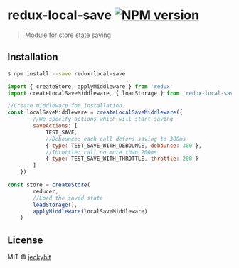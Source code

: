 # redux-local-save [![NPM version](https://badge.fury.io/js/get-server-response-time.svg)](https://npmjs.org/package/get-server-response-time)

> Module for store state saving

## Installation

```sh
$ npm install --save redux-local-save
```
```js
import { createStore, applyMiddleware } from 'redux'
import createLocalSaveMiddleware, { loadStorage } from 'redux-local-save'

//Create middleware for installation.
const localSaveMiddleware = createLocalSaveMiddleware({
        //We specify actions which will start saving
        saveActions: [
            TEST_SAVE,
            //Debounce: each call defers saving to 300ms
            { type: TEST_SAVE_WITH_DEBOUNCE, debounce: 300 },
            //Throttle: call no more than 200ms
            { type: TEST_SAVE_WITH_THROTTLE, throttle: 200 }
        ]
    })

const store = createStore(
        reducer,
        //Load the saved state
        loadStorage(),
        applyMiddleware(localSaveMiddleware)
    )
```


## License

MIT © [jeckyhit](https://github.com/jeckyhit)